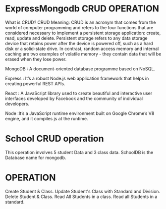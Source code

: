 # ExpressMongodb CRUD OPERATION
What is CRUD?
CRUD Meaning: CRUD is an acronym that comes from the world of computer programming and refers to the four functions that are considered necessary to implement a persistent storage application: create, read, update and delete. Persistent storage refers to any data storage device that retains power after the device is powered off, such as a hard disk or a solid-state drive. In contrast, random access memory and internal caching are two examples of volatile memory - they contain data that will be erased when they lose power.


MongoDB :	A document-oriented database programme based on NoSQL.

Express :	It’s a robust Node.js web application framework that helps in creating powerful REST APIs.

React   :	A JavaScript library used to create beautiful and interactive user interfaces developed by Facebook and the community of individual developers.

Node    :It’s a JavaScript runtime environment built on Google Chrome’s V8 engine, and it compiles js at the runtime.


# School CRUD operation


This operation involves 5 student Data and 3 class data.
SchoolDB is the Database name  for mongodb.

# OPERATION
Create Student & Class.
Update Student's Class with Standard and Division.
Delete Student & Class.
Read All Students in a class.
Read all Students in a standard.
